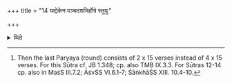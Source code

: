 +++
title = "14 यद्येकेन पञ्चदशभिर्होत्रे स्तुयुः"

+++

<details><summary>थिते</summary>

14. If (it dawns while the praise-singing) with (the last) one night-round is not yet over, they should sing (the Stotra) corresponding the recitation) of Hotr̥ with fifteen (verses); with five verses, each for the other priests.[^1]  


[^1]: Then the last Paryaya (round) consists of 2 x 15 verses instead of 4 x 15 verses. For this Sūtra cf. JB 1.348; cp. also TMB IX.3.3. For Sūtras 12-14 cp. also in MaśS III.7.2; ĀśvŚS VI.6.1-7; ŚāṅkhāŚS XIII. 10.4-10. 
</details>
